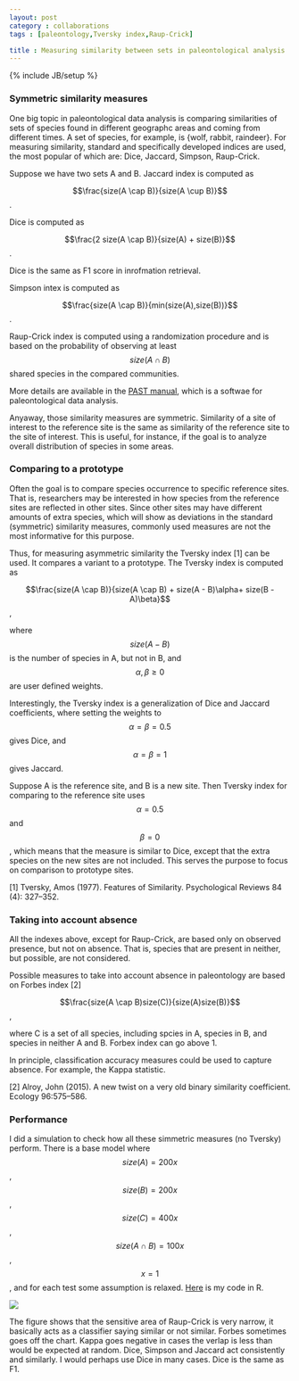 ```yaml
---
layout: post
category : collaborations
tags : [paleontology,Tversky index,Raup-Crick]

title : Measuring similarity between sets in paleontological analysis
---
```

{% include JB/setup %}

<head>
<script type="text/javascript"
 src="http://cdn.mathjax.org/mathjax/latest/MathJax.js?config=TeX-AMS-MML_HTMLorMML">
</script>
</head>

### Symmetric similarity measures ###

One big topic in paleontological data analysis is comparing similarities of sets of species found in different geographc areas and coming from different times. A set of species, for example, is {wolf, rabbit, raindeer}. For measuring similarity, standard and specifically developed indices are used, the most popular of which are: Dice, Jaccard, Simpson, Raup-Crick. 

Suppose we have two sets A and B. Jaccard index is computed as 

$$\frac{size(A \cap B)}{size(A \cup B)}$$.

Dice is computed as 

$$\frac{2 size(A \cap B)}{size(A) + size(B)}$$.

Dice is the same as F1 score in inrofmation retrieval. 

Simpson intex is computed as 

$$\frac{size(A \cap B)}{min(size(A),size(B))}$$.

Raup-Crick index is computed using a randomization procedure and is based on the probability of observing at least $$size(A \cap B)$$  shared species in the compared communities. 

More details are available in the [PAST manual](http://folk.uio.no/ohammer/past/), which is a softwae for paleontological data analysis.


Anyaway, those similarity measures are symmetric. Similarity of a site of interest to the reference site is the same as similarity of the reference site to the site of interest. This is useful, for instance, if  the goal is to analyze overall distribution of species in some areas. 

### Comparing to a prototype ###

Often the goal is to compare species occurrence to specific reference sites. That is, researchers may be interested in how species from the reference sites are reflected in other sites. Since other sites may have different amounts of extra species, which will show as deviations in the standard (symmetric) similarity measures, commonly used measures are not the most informative for this purpose.

Thus, for measuring asymmetric similarity the Tversky index [1] can be used. It compares a variant to a prototype. The Tversky index is computed as 

$$\frac{size(A \cap B)}{size(A \cap B) +  size(A - B)\alpha+  size(B - A)\beta}$$, 

where $$size(A - B)$$ is the number of species in A, but not in B, and $$\alpha,\beta \geq 0$$ are user defined weights. 

Interestingly, the Tversky index is a generalization of Dice and Jaccard coefficients, where setting the weights to $$\alpha=\beta=0.5$$ gives Dice, and $$\alpha=\beta=1$$ gives Jaccard. 

Suppose A is the reference site, and B is a new site. Then Tversky index for comparing to the reference site uses $$\alpha=0.5$$ and $$\beta=0$$, which means that the measure is similar to Dice, except that the extra species on the new sites are not included. This serves the purpose to focus on comparison to prototype sites.

[1] Tversky, Amos (1977). Features of Similarity. Psychological Reviews 84 (4): 327–352.

### Taking into account absence ###

All the indexes above, except for Raup-Crick, are based only on observed presence, but not on absence. That is, species that are present in neither, but possible, are not considered. 

Possible measures to take into account absence in paleontology are based on Forbes index [2] 

$$\frac{size(A \cap B)size(C)}{size(A)size(B)}$$, 

where C is a set of all species, including spcies in A, species in B, and species in neither A and B. Forbex index can go above 1. 

In principle, classification accuracy measures could be used to capture absence. For example, the Kappa statistic.

[2] Alroy, John (2015). A new twist on a very old binary similarity coefficient. Ecology 96:575–586.

### Performance ###

I did a simulation to check how all these simmetric measures (no Tversky) perform. There is a base model where $$size(A) = 200x$$, $$size(B) = 200x$$, $$size(C) = 400x$$, $$size(A \cap B) = 100x$$, $$x = 1$$, and for each test some assumption is relaxed. [Here](http://zliobaite.github.io/assets/run_sim.R) is my code in R. 

![](http://zliobaite.github.io/assets/fig_similarity.png)

The figure shows that the sensitive area of Raup-Crick is very narrow, it basically acts as a classifier saying similar or not similar. Forbes sometimes goes off the chart. Kappa goes negative in cases the verlap is less than would be expected at random. Dice, Simpson and Jaccard act consistently and similarly. I would perhaps use Dice in many cases. Dice is the same as F1. 

